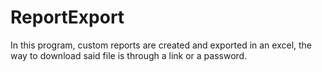 # ReportExport

In this program, custom reports are created and exported in an excel, 
the way to download said file is through a link or a password.
